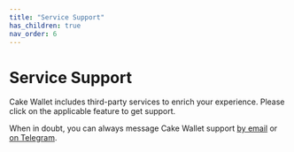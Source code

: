 ```yaml
---
title: "Service Support"
has_children: true
nav_order: 6
---
```


# Service Support

Cake Wallet includes third-party services to enrich your experience. Please click on the applicable feature to get support.

When in doubt, you can always message Cake Wallet support [by email](mailto:support@cakewallet.com) or [on Telegram](https://t.me/cakewallet_bot).
